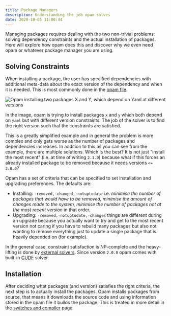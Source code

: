 ```yaml
---
title: Package Managers
description: Understanding the job opam solves
date: 2020-10-05 11:00:44
---
```


Managing packages requires dealing with the two non-trivial problems: solving dependency constraints and the actual installation of packages. Here will explore how opam does this and discover why we even need opam or whatever package manager you are using.

## Solving Constraints 

When installing a package, the user has specified dependencies with additional meta-data about the exact version of the dependency and when it is needed. This is most commonly done in the [opam file](/pages/opam/opam-files). 

![Opam installing two packages X and Y, which depend on Yaml at different versions](/images/opam-install.png)

In the image, opam is trying to install packages `x` and `y` which both depend on `yaml` but with different version constraints. The job of the solver is to find the right version such that the constraints are satisfied.  

This is a greatly simplified example and in general the problem is more complex and only gets worse as the number of packages and dependencies increases. In addition to this as you can see from the example, there are multiple solutions. Which is the best? It is not just "install the most recent" (i.e. at time of writing `2.1.0`) because what if this forces an already installed package to be removed because it needs versions `<= 2.0.0`?

Opam has a set of criteria that can be specified to set installation and upgrading preferences. The defaults are: 

 - Installing: `-removed,-changed,-notuptodate` i.e. *minimise the number of packages that would have to be removed, minimise the amount of changes made to the system, minimise the number of packages not at the most recent version* in that order.
 - Upgrading: `-removed,-notuptodate,-changes` things are different during an upgrade because you actually want to try and get to the most recent version not caring if you have to rebuild many packages but also not wanting to remove everything just to update a single package that is heavily depended on (for example).

In the general case, constraint satisfaction is NP-complete and the heavy-lifting is done by [external solvers](https://opam.ocaml.org/doc/External_solvers.html). Since version `2.0.0` opam comes with built-in [CUDF](https://www.mancoosi.org/cudf/) solver.

## Installation 

After deciding what packages (and version) satisfies the right criteria, the next step is to actually install the packages. Opam installs packages from source, that means it downloads the source code and using information stored in the opam file it builds the package. This is treated in more detail in the [switches and compiler](/pages/opam/switches-and-compilers) page.  
